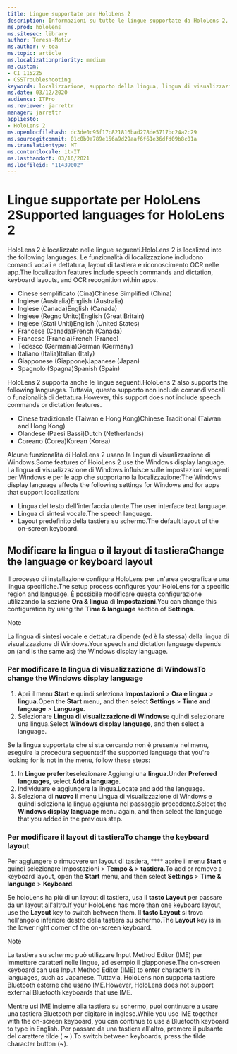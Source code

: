```yaml
---
title: Lingue supportate per HoloLens 2
description: Informazioni su tutte le lingue supportate da HoloLens 2, sulla modifica dei layout di tastiera e sull'aggiornamento della lingua di visualizzazione di Windows.
ms.prod: hololens
ms.sitesec: library
author: Teresa-Motiv
ms.author: v-tea
ms.topic: article
ms.localizationpriority: medium
ms.custom:
- CI 115225
- CSSTroubleshooting
keywords: localizzazione, supporto della lingua, lingua di visualizzazione, lingua della tastiera, IME, layout di tastiera
ms.date: 03/12/2020
audience: ITPro
ms.reviewer: jarrettr
manager: jarrettr
appliesto:
- HoloLens 2
ms.openlocfilehash: dc3de0c95f17c821816bad278de5717bc24a2c29
ms.sourcegitcommit: 01c0b0a789e156a9d29aaf6f61e36dfd09b8c01a
ms.translationtype: MT
ms.contentlocale: it-IT
ms.lasthandoff: 03/16/2021
ms.locfileid: "11439002"
---
```

# <a name="supported-languages-for-hololens-2"></a><span data-ttu-id="87767-104">Lingue supportate per HoloLens 2</span><span class="sxs-lookup"><span data-stu-id="87767-104">Supported languages for HoloLens 2</span></span>

<span data-ttu-id="87767-105">HoloLens 2 è localizzato nelle lingue seguenti.</span><span class="sxs-lookup"><span data-stu-id="87767-105">HoloLens 2 is localized into the following languages.</span></span> <span data-ttu-id="87767-106">Le funzionalità di localizzazione includono comandi vocali e dettatura, layout di tastiera e riconoscimento OCR nelle app.</span><span class="sxs-lookup"><span data-stu-id="87767-106">The localization features include speech commands and dictation, keyboard layouts, and OCR recognition within apps.</span></span>

- <span data-ttu-id="87767-107">Cinese semplificato (Cina)</span><span class="sxs-lookup"><span data-stu-id="87767-107">Chinese Simplified (China)</span></span>
- <span data-ttu-id="87767-108">Inglese (Australia)</span><span class="sxs-lookup"><span data-stu-id="87767-108">English (Australia)</span></span>
- <span data-ttu-id="87767-109">Inglese (Canada)</span><span class="sxs-lookup"><span data-stu-id="87767-109">English (Canada)</span></span>
- <span data-ttu-id="87767-110">Inglese (Regno Unito)</span><span class="sxs-lookup"><span data-stu-id="87767-110">English (Great Britain)</span></span>
- <span data-ttu-id="87767-111">Inglese (Stati Uniti)</span><span class="sxs-lookup"><span data-stu-id="87767-111">English (United States)</span></span>
- <span data-ttu-id="87767-112">Francese (Canada)</span><span class="sxs-lookup"><span data-stu-id="87767-112">French (Canada)</span></span>
- <span data-ttu-id="87767-113">Francese (Francia)</span><span class="sxs-lookup"><span data-stu-id="87767-113">French (France)</span></span>
- <span data-ttu-id="87767-114">Tedesco (Germania)</span><span class="sxs-lookup"><span data-stu-id="87767-114">German (Germany)</span></span>
- <span data-ttu-id="87767-115">Italiano (Italia)</span><span class="sxs-lookup"><span data-stu-id="87767-115">Italian (Italy)</span></span>
- <span data-ttu-id="87767-116">Giapponese (Giappone)</span><span class="sxs-lookup"><span data-stu-id="87767-116">Japanese (Japan)</span></span>
- <span data-ttu-id="87767-117">Spagnolo (Spagna)</span><span class="sxs-lookup"><span data-stu-id="87767-117">Spanish (Spain)</span></span>

<span data-ttu-id="87767-118">HoloLens 2 supporta anche le lingue seguenti.</span><span class="sxs-lookup"><span data-stu-id="87767-118">HoloLens 2 also supports the following languages.</span></span> <span data-ttu-id="87767-119">Tuttavia, questo supporto non include comandi vocali o funzionalità di dettatura.</span><span class="sxs-lookup"><span data-stu-id="87767-119">However, this support does not include speech commands or dictation features.</span></span>

- <span data-ttu-id="87767-120">Cinese tradizionale (Taiwan e Hong Kong)</span><span class="sxs-lookup"><span data-stu-id="87767-120">Chinese Traditional (Taiwan and Hong Kong)</span></span>
- <span data-ttu-id="87767-121">Olandese (Paesi Bassi)</span><span class="sxs-lookup"><span data-stu-id="87767-121">Dutch (Netherlands)</span></span>
- <span data-ttu-id="87767-122">Coreano (Corea)</span><span class="sxs-lookup"><span data-stu-id="87767-122">Korean (Korea)</span></span>

<span data-ttu-id="87767-123">Alcune funzionalità di HoloLens 2 usano la lingua di visualizzazione di Windows.</span><span class="sxs-lookup"><span data-stu-id="87767-123">Some features of HoloLens 2 use the Windows display language.</span></span> <span data-ttu-id="87767-124">La lingua di visualizzazione di Windows influisce sulle impostazioni seguenti per Windows e per le app che supportano la localizzazione:</span><span class="sxs-lookup"><span data-stu-id="87767-124">The Windows display language affects the following settings for Windows and for apps that support localization:</span></span>

- <span data-ttu-id="87767-125">Lingua del testo dell'interfaccia utente.</span><span class="sxs-lookup"><span data-stu-id="87767-125">The user interface text language.</span></span>
- <span data-ttu-id="87767-126">Lingua di sintesi vocale.</span><span class="sxs-lookup"><span data-stu-id="87767-126">The speech language.</span></span>
- <span data-ttu-id="87767-127">Layout predefinito della tastiera su schermo.</span><span class="sxs-lookup"><span data-stu-id="87767-127">The default layout of the on-screen keyboard.</span></span>

## <a name="change-the-language-or-keyboard-layout"></a><span data-ttu-id="87767-128">Modificare la lingua o il layout di tastiera</span><span class="sxs-lookup"><span data-stu-id="87767-128">Change the language or keyboard layout</span></span>

<span data-ttu-id="87767-129">Il processo di installazione configura HoloLens per un'area geografica e una lingua specifiche.</span><span class="sxs-lookup"><span data-stu-id="87767-129">The setup process configures your HoloLens for a specific region and language.</span></span> <span data-ttu-id="87767-130">È possibile modificare questa configurazione utilizzando la sezione **Ora & lingua** di **Impostazioni**.</span><span class="sxs-lookup"><span data-stu-id="87767-130">You can change this configuration by using the **Time & language** section of **Settings**.</span></span>

> [!NOTE]  
> <span data-ttu-id="87767-131">La lingua di sintesi vocale e dettatura dipende (ed è la stessa) della lingua di visualizzazione di Windows.</span><span class="sxs-lookup"><span data-stu-id="87767-131">Your speech and dictation language depends on (and is the same as) the Windows display language.</span></span>

### <a name="to-change-the-windows-display-language"></a><span data-ttu-id="87767-132">Per modificare la lingua di visualizzazione di Windows</span><span class="sxs-lookup"><span data-stu-id="87767-132">To change the Windows display language</span></span>

1. <span data-ttu-id="87767-133">Apri il menu **Start** e quindi seleziona **Impostazioni**  >  **Ora e lingua**  >  **lingua.**</span><span class="sxs-lookup"><span data-stu-id="87767-133">Open the **Start** menu, and then select **Settings** > **Time and language** > **Language**.</span></span>
2. <span data-ttu-id="87767-134">Selezionare **Lingua di visualizzazione di Windows**e quindi selezionare una lingua.</span><span class="sxs-lookup"><span data-stu-id="87767-134">Select **Windows display language**, and then select a language.</span></span>  

<span data-ttu-id="87767-135">Se la lingua supportata che si sta cercando non è presente nel menu, eseguire la procedura seguente:</span><span class="sxs-lookup"><span data-stu-id="87767-135">If the supported language that you're looking for is not in the menu, follow these steps:</span></span>  

1. <span data-ttu-id="87767-136">In **Lingue preferite**selezionare Aggiungi una **lingua.**</span><span class="sxs-lookup"><span data-stu-id="87767-136">Under **Preferred languages**, select **Add a language**.</span></span>
2. <span data-ttu-id="87767-137">Individuare e aggiungere la lingua.</span><span class="sxs-lookup"><span data-stu-id="87767-137">Locate and add the language.</span></span>
3. <span data-ttu-id="87767-138">Seleziona di **nuovo il** menu Lingua di visualizzazione di Windows e quindi seleziona la lingua aggiunta nel passaggio precedente.</span><span class="sxs-lookup"><span data-stu-id="87767-138">Select the **Windows display language** menu again, and then select the language that you added in the previous step.</span></span>

### <a name="to-change-the-keyboard-layout"></a><span data-ttu-id="87767-139">Per modificare il layout di tastiera</span><span class="sxs-lookup"><span data-stu-id="87767-139">To change the keyboard layout</span></span>

<span data-ttu-id="87767-140">Per aggiungere o rimuovere un layout di tastiera, \*\*\*\* aprire il menu **Start** e quindi selezionare Impostazioni  >  **Tempo &**  >  **tastiera.**</span><span class="sxs-lookup"><span data-stu-id="87767-140">To add or remove a keyboard layout, open the **Start** menu, and then select **Settings** > **Time & language** > **Keyboard**.</span></span>

<span data-ttu-id="87767-141">Se holoLens ha più di un layout di tastiera, usa il **tasto Layout** per passare da un layout all'altro.</span><span class="sxs-lookup"><span data-stu-id="87767-141">If your HoloLens has more than one keyboard layout, use the **Layout** key to switch between them.</span></span> <span data-ttu-id="87767-142">Il **tasto Layout** si trova nell'angolo inferiore destro della tastiera su schermo.</span><span class="sxs-lookup"><span data-stu-id="87767-142">The **Layout** key is in the lower right corner of the on-screen keyboard.</span></span>

> [!NOTE]  
> <span data-ttu-id="87767-143">La tastiera su schermo può utilizzare Input Method Editor (IME) per immettere caratteri nelle lingue, ad esempio il giapponese.</span><span class="sxs-lookup"><span data-stu-id="87767-143">The on-screen keyboard can use Input Method Editor (IME) to enter characters in languages, such as Japanese.</span></span> <span data-ttu-id="87767-144">Tuttavia, HoloLens non supporta tastiere Bluetooth esterne che usano IME.</span><span class="sxs-lookup"><span data-stu-id="87767-144">However, HoloLens does not support external Bluetooth keyboards that use IME.</span></span>
>  
> <span data-ttu-id="87767-145">Mentre usi IME insieme alla tastiera su schermo, puoi continuare a usare una tastiera Bluetooth per digitare in inglese.</span><span class="sxs-lookup"><span data-stu-id="87767-145">While you use IME together with the on-screen keyboard, you can continue to use a Bluetooth keyboard to type in English.</span></span> <span data-ttu-id="87767-146">Per passare da una tastiera all'altro, premere il pulsante del carattere tilde ( **~** ).</span><span class="sxs-lookup"><span data-stu-id="87767-146">To switch between keyboards, press the tilde character button (**~**).</span></span>
